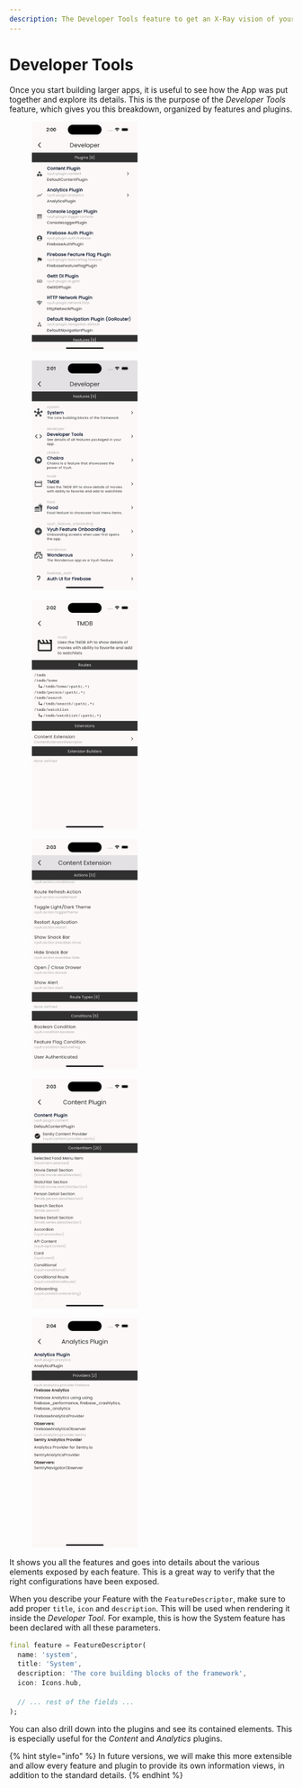 ```yaml
---
description: The Developer Tools feature to get an X-Ray vision of your App
---
```


# Developer Tools

Once you start building larger apps, it is useful to see how the App was put together and explore its details. This is the purpose of the _Developer Tools_ feature, which gives you this breakdown, organized by features and plugins.

<div>

<figure><img src="../.gitbook/assets/image (16).png" alt="" width="188"><figcaption></figcaption></figure>

 

<figure><img src="../.gitbook/assets/image (17).png" alt="" width="188"><figcaption></figcaption></figure>

 

<figure><img src="../.gitbook/assets/image (18).png" alt="" width="188"><figcaption></figcaption></figure>

 

<figure><img src="../.gitbook/assets/image (19).png" alt="" width="188"><figcaption></figcaption></figure>

 

<figure><img src="../.gitbook/assets/image (20).png" alt="" width="188"><figcaption></figcaption></figure>

 

<figure><img src="../.gitbook/assets/image (21).png" alt="" width="188"><figcaption></figcaption></figure>

</div>

It shows you all the features and goes into details about the various elements exposed by each feature.  This is a great way to verify that the right configurations have been exposed.

When you describe your Feature with the `FeatureDescriptor`, make sure to add proper `title`, `icon` and `description`. This will be used when rendering it inside the _Developer Tool_. For example, this is how the System feature has been declared with all these parameters.

```dart
final feature = FeatureDescriptor(
  name: 'system',
  title: 'System',
  description: 'The core building blocks of the framework',
  icon: Icons.hub,
  
  // ... rest of the fields ...
);
```

You can also drill down into the plugins and see its contained elements. This is especially useful for the _Content_ and _Analytics_ plugins.

{% hint style="info" %}
In future versions, we will make this more extensible and allow every feature and plugin to provide its own information views, in addition to the standard details.
{% endhint %}

